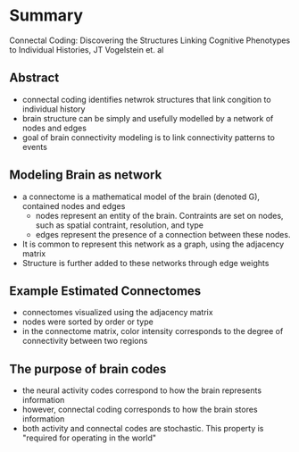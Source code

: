 # Summary
Connectal Coding: Discovering the Structures Linking Cognitive Phenotypes to Individual Histories, JT Vogelstein et. al

## Abstract
* connectal coding identifies netwrok structures that link congition to individual history
* brain structure can be simply and usefully modelled by a network of nodes and edges
* goal of brain connectivity modeling is to link connectivity patterns to events

## Modeling Brain as network
* a connectome is a mathematical model of the brain (denoted G), contained nodes and edges
  * nodes represent an entity of the brain. Contraints are set on nodes, such as spatial contraint, resolution, and type
  * edges represent the presence of a connection between these nodes.
* It is common to represent this network as a graph, using the adjacency matrix
* Structure is further added to these networks through edge weights

## Example Estimated Connectomes
* connectomes visualized using the adjacency matrix
* nodes were sorted by order or type
* in the connectome matrix, color intensity corresponds to the degree of connectivity between two regions

## The purpose of brain codes
* the neural activity codes correspond to how the brain represents information
* however, connectal coding corresponds to how the brain stores information
* both activity and connectal codes are stochastic. This property is "required for operating in the world"
